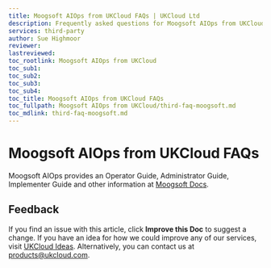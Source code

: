 ```yaml
---
title: Moogsoft AIOps from UKCloud FAQs | UKCloud Ltd
description: Frequently asked questions for Moogsoft AIOps from UKCloud
services: third-party
author: Sue Highmoor
reviewer:
lastreviewed: 
toc_rootlink: Moogsoft AIOps from UKCloud
toc_sub1: 
toc_sub2:
toc_sub3:
toc_sub4:
toc_title: Moogsoft AIOps from UKCloud FAQs
toc_fullpath: Moogsoft AIOps from UKCloud/third-faq-moogsoft.md
toc_mdlink: third-faq-moogsoft.md
---
```


# Moogsoft AIOps from UKCloud FAQs

Moogsoft AIOps provides an Operator Guide, Administrator Guide, Implementer Guide and other information at [Moogsoft Docs](https://docs.moogsoft.com/?lang=en).

## Feedback

If you find an issue with this article, click **Improve this Doc** to suggest a change. If you have an idea for how we could improve any of our services, visit [UKCloud Ideas](https://ideas.ukcloud.com). Alternatively, you can contact us at <products@ukcloud.com>.

